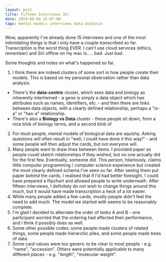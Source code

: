 ```yaml
---
layout: post
title: Fifteen Interviews In!
date: 2019-09-04 15:07:00
tags: mental-models interviews data-analysis
---
```


Wow, apparently I've already done 15 interviews and one of the most intimidating things is that I only have a couple transcribed so far. Transcription is the worst thing _EVER_. I can't use cloud services (ethics, remember) and Siri offline on my mac is..... bad. Just bad.

Some thoughts and notes on what's happened so far.

1. I think there are indeed clusters of some sort in how people create their models. This is based on my personal observation rather than data analysis.
  - There's the **data-centric** cluster, which sees data and biology as inherently intertwined - a gene is simply a data object which has attributes such as names, identifiers, etc. - and then there are links between data objects, with a clearly defined relationship, perhaps a "is-a" or "has-a" relationship.
  - There's also a **Biology vs Data** cluster - these people sit down, form a nice blob of biology terms, and a second blob of
2. For most people, mental models of biological data are squishy. Asking questions will often result in "well, I could have done it this way!" - and some people will then adjust the cards, but not everyone will.
3. Many people want to draw lines between items. I provided paper so people _could_ sketch relationships if they wished, but no one actually did for the first few. Eventually, someone did. This person, hilariously, claims little computer programming / computer science experience but created the most clearly defined schema I've seen so far. After seeing them put paper _behind_ the cards, I realised that if I'd had better foresight, I could have prepared a flipchart and allowed people to write underneath.  After fifteen interviews, I definitely do not wish to change things around this much, but it would have made transcription a heck of a lot easier.
4. While many people added a few cards, mostly people didn't feel the need to add much. The model we started with seems to be reasonably complete.
5. I'm glad I decided to alternate the order of tasks A and B - one participant worried that the ordering had affected their performance, and I think it possibly does as well.
6. Some other possible codes: some people made clusters of related things, some people made hierarchic piles, and some people made trees of data.
7. Some card values were too generic to be clear to most people - e.g. "name", "accession". Others were potentially applicable to many different places - e.g. "length", "molecular weight".
